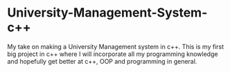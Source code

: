 # University-Management-System-c++
My take on making a University Management system in c++. This is my first big project in c++ where I will 
incorporate all my programming knowledge and hopefully get better at c++, OOP and programming in general.
